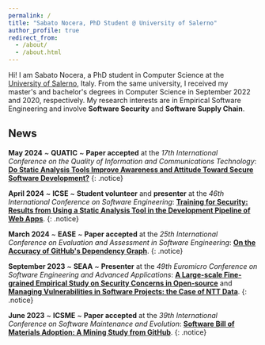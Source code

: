 ```yaml
---
permalink: /
title: "Sabato Nocera, PhD Student @ University of Salerno"
author_profile: true
redirect_from: 
  - /about/
  - /about.html
---
```


Hi! I am Sabato Nocera, a PhD student in Computer Science at the [University of Salerno](https://web.unisa.it/en/university), Italy. From the same university, I received my master's and bachelor's degrees in Computer Science in September 2022 and 2020, respectively. My research interests are in Empirical Software Engineering and involve **Software Security** and **Software Supply Chain**.

## News

**May 2024** &#126; **QUATIC** &#126; **Paper accepted** at the _17th International Conference on the Quality of Information and Communications Technology_: [**Do Static Analysis Tools Improve Awareness and Attitude Toward Secure Software Development?**]()
{: .notice}

**April 2024** &#126; **ICSE** &#126; **Student volunteer** and **presenter** at the _46th International Conference on Software Engineering_: [**Training for Security: Results from Using a Static Analysis Tool in the Development Pipeline of Web Apps**](https://doi.org/10.1145/3639474.3640073).
{: .notice}

**March 2024** &#126; **EASE** &#126; **Paper accepted** at the _25th International Conference on Evaluation and Assessment in Software Engineering_: [**On the Accuracy of GitHub's Dependency Graph**](https://doi.org/10.1145/3661167.3661175).
{: .notice}

**September 2023** &#126; **SEAA** &#126; **Presenter** at the _49th Euromicro Conference on Software Engineering and Advanced Applications_: [**A Large-scale Fine-grained Empirical Study on Security Concerns in Open-source**](https://doi.org/10.1109/SEAA60479.2023.00069) and [**Managing Vulnerabilities in Software Projects: the Case of NTT Data**](https://doi.org/10.1109/SEAA60479.2023.00046).
{: .notice}

**June 2023** &#126; **ICSME** &#126; **Paper accepted** at the _39th International Conference on Software Maintenance and Evolution_: [**Software Bill of Materials Adoption: A Mining Study from GitHub**](https://doi.org/10.1109/ICSME58846.2023.00016).
{: .notice}
